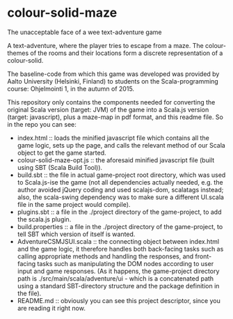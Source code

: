 # colour-solid-maze
The unacceptable face of a wee text-adventure game

A text-adventure, where the player tries to escape from a maze. The colour-themes of the rooms and their locations form a discrete representation of a colour-solid.

The baseline-code from which this game was developed was provided by Aalto University (Helsinki, Finland) to students on the Scala-programming course: Ohjelmointi 1, in the autumn of 2015.

This repository only contains the components needed for converting the original Scala version (target: JVM) of the game into a Scala.js version (target: javascript), plus a maze-map in pdf format, and this readme file. So in the repo you can see:

- index.html               :: loads the minified javascript file which contains all the game logic, sets up the page, and calls the relevant method of our Scala object to get the game started.
- colour-solid-maze-opt.js :: the aforesaid minified javascript file (built using SBT (Scala Build Tool)).
- build.sbt                :: the file in actual game-project root directory, which was used to Scala.js-ise the game (not all dependencies actually needed, e.g. the author avoided jQuery coding and used scalajs-dom, scalatags instead; also, the scala-swing dependency was to make sure a different UI.scala file in the same project would compile).
- plugins.sbt              :: a file in the ./project directory of the game-project, to add the scala.js plugin.
- build.properties         :: a file in the ./project directory of the game-project, to tell SBT which version of itself is wanted.
- AdventureCSMJSUI.scala   :: the connecting object between index.html and the game logic, it therefore handles both back-facing tasks such as calling appropriate methods and handling the responses, and front-facing tasks such as manipulating the DOM nodes according to user input and game responses. (As it happens, the game-project directory path is ./src/main/scala/adventure/ui - which is a concatenated path using a standard SBT-directory structure and the package definition in the file).
- README.md                :: obviously you can see this project descriptor, since you are reading it right now.
